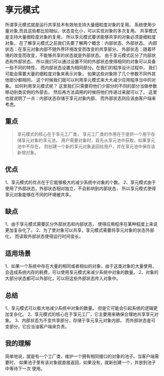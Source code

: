 # 享元模式
所谓享元模式就是运行共享技术有效地支持大量细粒度对象的复用。
系统使用少量对象,而且这些都比较相似，状态变化小，可以实现对象的多次复用。
共享模式是支持大量细粒度对象的复用，
所以享元模式要求能够共享的对象必须是细粒度对象。
在了解享元模式之前我们先要了解两个概念：内部状态、外部状态。
内部状态：在享元对象内部不随外界环境改变而改变的共享部分。
外部状态：随着环境的改变而改变，不能够共享的状态就是外部状态。
由于享元模式区分了内部状态和外部状态，
所以我们可以通过设置不同的外部状态使得相同的对象可以具备一些不同的特性，
而内部状态设置为相同部分。在我们的程序设计过程中，
我们可能会需要大量的细粒度对象来表示对象，
如果这些对象除了几个参数不同外其他部分都相同，
这个时候我们就可以利用享元模式来大大减少应用程序当中的对象。
如何利用享元模式呢？
这里我们只需要将他们少部分的不同的部分当做参数移动到类实例的外部去，
然后再方法调用的时候将他们传递过来就可以了。
这里也就说明了一点：内部状态存储于享元对象内部，
而外部状态则应该由客户端来考虑。

## 重点
> 享元模式的核心在于享元工厂类，
享元工厂类的作用在于提供一个用于存储享元对象的享元池，
用户需要对象时，首先从享元池中获取，如果享元池中不存在，
则创建一个新的享元对象返回给用户，并在享元池中保存该新增对象。

## 优点
1、享元模式的优点在于它能够极大的减少系统中对象的个数。
2、享元模式由于使用了外部状态，外部状态相对独立，不会影响到内部状态，
所以享元模式使得享元对象能够在不同的环境被共享。

## 缺点
1、由于享元模式需要区分外部状态和内部状态，
使得应用程序在某种程度上来说更加复杂化了。
2、为了使对象可以共享，享元模式需要将享元对象的状态外部化，
而读取外部状态使得运行时间变长。 

## 适用场景
1、如果一个系统中存在大量的相同或者相似的对象，由于这类对象的大量使用，
会造成系统内存的耗费，可以使用享元模式来减少系统中对象的数量。
2、对象的大部分状态都可以外部化，可以将这些外部状态传入对象中。

## 总结
1、享元模式可以极大地减少系统中对象的数量。
但是它可能会引起系统的逻辑更加复杂化。
2、享元模式的核心在于享元工厂，它主要用来确保合理地共享享元对象。
3、内部状态为不变共享部分，存储于享元享元对象内部，
而外部状态是可变部分，它应当油客户端来负责。

## 我的理解
简单地说，就是有一个工厂类，维护一个拥有相同接口的对象的池子。当客户端需要时，
如果池子里有该对象就直接返回，如果没有，就新创建一个，并放到池子中等待下一次
使用。

